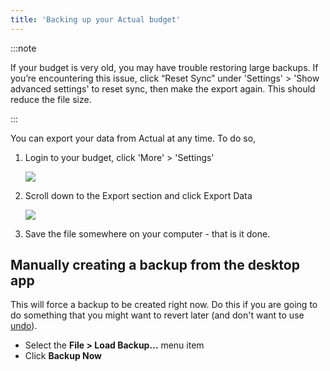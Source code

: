 ```yaml
---
title: 'Backing up your Actual budget'
---
```


:::note

If your budget is very old, you may have trouble restoring large backups. If you’re encountering this issue, click “Reset Sync” under 'Settings' > 'Show advanced settings' to reset sync, then make the export again. This should reduce the file size.

:::

You can export your data from Actual at any time. To do so,

1. Login to your budget, click 'More' > 'Settings'

   ![](/img/backup-restore/sidebar-settings@2x.png)

2. Scroll down to the Export section and click Export Data

   ![](/img/backup-restore/settings-export.png)

3. Save the file somewhere on your computer - that is it done.

## Manually creating a backup from the desktop app

This will force a backup to be created right now. Do this if you are going to do something that you might want to revert later (and don't want to use [undo](/Getting-Started/tipstricks/#undoredo)).

- Select the **File > Load Backup…** menu item
- Click **Backup Now**
